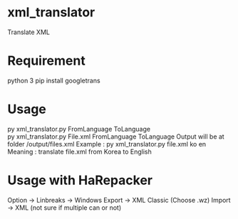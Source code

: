 # xml_translator
 Translate XML
# Requirement
 python 3
 pip install googletrans
 
# Usage
py xml_translator.py FromLanguage ToLanguage           
py xml_translator.py File.xml FromLanguage ToLanguage
Output will be at folder /output/files.xml
Example : py xml_translator.py file.xml ko en
Meaning : translate file.xml from Korea to English

# Usage with HaRepacker
 Option -> Linbreaks -> Windows
 Export -> XML Classic (Choose .wz)
 Import -> XML (not sure if multiple can or not)

